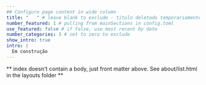 ```yaml
---
## Configure page content in wide column
title: "   " # leave blank to exclude - titulo deletado temporariamente
number_featured: 1 # pulling from mainSections in config.toml
use_featured: false # if false, use most recent by date
number_categories: 3 # set to zero to exclude
show_intro: true
intro: |
  Em construção
---
```


** index doesn't contain a body, just front matter above.
See about/list.html in the layouts folder **
